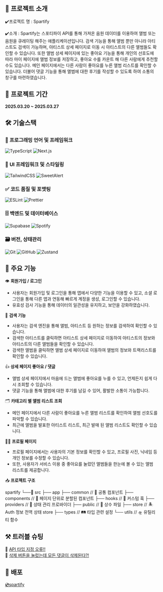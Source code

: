 ## 📢 프로젝트 소개

✔️프로젝트 명 : Spartify

✔️소개 : Spartify는 스포티파이 API를 통해 가져온 음원 데이터를 이용하여 앨범 또는 음원을 큐레이팅 해주는 애플리케이션입니다. 검색 기능을 통해 앨범 뿐만 아니라 아티스트도 검색이 가능하며, 아티스트 상세 페이지로 이동 시 아티스트의 다른 앨범들도 확인할 수 있습니다. 또한 앨범 상세 페이지에 있는 좋아요 기능을 통해 개인의 선호도에 따라 마이 페이지에 앨범 정보를 저장하고, 좋아요 수를 카운트 해 다른 사람에게 추천할 수도 있습니다. 메인 페이지에서는 다른 사람이 좋아요를 누른 앨범 리스트를 확인할 수 있습니다. 더불어 댓글 기능을 통해 앨범에 대한 후기를 작성할 수 있도록 하여 소통의 창구를 마련하였습니다.

## 📅 프로젝트 기간

**2025.03.20 ~ 2025.03.27**

## 🛠 **기술스택**

### 📌 **프로그래밍 언어 및 프레임워크**

![TypeScript](https://img.shields.io/badge/TypeScript-%E2%9C%94-%233178c6.svg?style=for-the-badge&logo=typescript&logoColor=white)
![Next.js](https://img.shields.io/badge/Next.js-%23000000.svg?style=for-the-badge&logo=next.js&logoColor=white)

### 🎨 **UI 프레임워크 및 스타일링**

![TailwindCSS](https://img.shields.io/badge/tailwindcss-%2338B2AC.svg?style=for-the-badge&logo=tailwind-css&logoColor=white)
![SweetAlert](https://img.shields.io/badge/SweetAlert2-%E2%9C%94-%23ffb13b.svg?style=for-the-badge&logo=sweetalert2&logoColor=white)

### ✅ **코드 품질 및 포맷팅**

![ESLint](https://img.shields.io/badge/ESLint-4B3263?style=for-the-badge&logo=eslint&logoColor=white)
![Prettier](https://img.shields.io/badge/prettier-%23F7B93E.svg?style=for-the-badge&logo=prettier&logoColor=black)

### 🗄️ **백엔드 및 데이터베이스**

![Supabase](https://img.shields.io/badge/Supabase-3ECF8E?style=for-the-badge&logo=supabase&logoColor=white)
![Spotify](https://img.shields.io/badge/Spotify-%E2%9C%94-%231DB954.svg?style=for-the-badge&logo=spotify&logoColor=white)

### 🗃️ **버전, 상태관리**

![Git](https://img.shields.io/badge/git-%23F05033.svg?style=for-the-badge&logo=git&logoColor=white)
![GitHub](https://img.shields.io/badge/github-%23121011.svg?style=for-the-badge&logo=github&logoColor=white)
![Zustand](https://img.shields.io/badge/Zustand-%2320232a?style=for-the-badge&logo=zustand&logoColor=white)

## 🚀 주요 기능

👁️ **회원가입 / 로그인**

- 사용자는 회원가입 및 로그인을 통해 앱에서 다양한 기능을 이용할 수 있고, 소셜 로그인을 통해 다른 앱과 연동해 빠르게 계정을 생성, 로그인할 수 있습니다.
- 유효성 검사 기능을 통해 데이터의 일관성을 유지하고, 보안을 강화하였습니다.

📝 **검색 기능**

- 사용자는 검색 엔진을 통해 앨범, 아티스트 등 원하는 정보를 검색하여 확인할 수 있습니다.
- 검색한 아티스트를 클릭하면 아티스트 상세 페이지로 이동하여 아티스트의 정보와 아티스트의 다른 앨범들을 확인할 수 있습니다.
- 검색한 앨범을 클릭하면 앨범 상세 페이지로 이동하여 앨범의 정보와 트랙리스트를 확인할 수 있습니다.

👍 **상세 페이지 좋아요 / 댓글**

- 앨범 상세 페이지에서 마음에 드는 앨범에 좋아요를 누를 수 있고, 언제든지 쉽게 다시 조회할 수 있습니다.
- 댓글 기능을 통해 앨범에 대한 후기를 남길 수 있어, 활발한 소통이 가능합니다.

🗂️ **카테고리 별 앨범 리스트 조회**

- 메인 페이지에서 다른 사람이 좋아요를 누른 앨범 리스트를 확인하여 앨범 선호도를 파악할 수 있습니다.
- 최근에 앨범을 발표한 아티스트 리스트, 최근 발매 된 앨범 리스트도 확인할 수 있습니다.

👋🏻 **프로필 페이지**

- 프로필 페이지에서는 사용자의 기본 정보를 확인할 수 있고, 프로필 사진, 닉네임 등 개인 정보를 수정할 수 있습니다.
- 또한, 사용자가 서비스 이용 중 좋아요를 눌렀던 앨범들을 한눈에 볼 수 있는 앨범 리스트를 제공합니다.

📥 **프로젝트 구조**

spartify
└──📁 src
    ├── app
    ├── common // 🧩 공통 컴포넌트
    ├── components // 💾 페이지 단위로 분할된 컴포넌트
    ├── hooks // 🔧 커스텀 훅
    ├── providers // 🔑 상태 관리 프로바이더
    ├── public // 📌 상수 파일
    ├── store // 🏝 Auth 정보 전역 상태 store
    ├── types // 🛤 타입 관련 설정
    └── utils // 🛸 유틸리티 함수

## ⚒️ 트러블 슈팅
📝 [API 타입 지정 오류!!](https://velog.io/@suminlee0409/Spotify-API-%ED%83%80%EC%9E%85-%EC%A7%80%EC%A0%95-%EC%98%A4%EB%A5%98%EA%B0%80-%ED%9D%A0-%EC%9D%B4%EB%B2%88%EC%9D%B4-12303%EB%B2%88%EC%A7%B8%EC%9D%B8%EA%B0%80-%EB%A0%9B%EC%B8%A0%EA%B3%A0)<br>
📝 [삭제 버튼을 눌렀는데 모든 댓글이 삭제된다?!](https://blog.naver.com/answq_/223811275934)

## 📁 배포
[💿spartify](https://spartify-git-main-park-nahyuns-projects.vercel.app)
